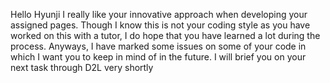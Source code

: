 Hello Hyunji
I really like your innovative approach when developing your assigned pages.
Though I know this is not your coding style as you have worked on this with a tutor, I do hope that you have learned a lot during the process.
Anyways, I have marked some issues on some of your code in which I want you to keep in mind of in the future. 
I will brief you on your next task through D2L very shortly
